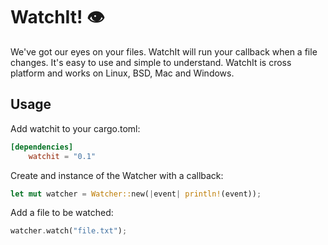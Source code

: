 # WatchIt! :eye:

We've got our eyes on your files. WatchIt will run your callback when a file changes. It's easy to use and simple to understand. WatchIt is cross platform and works on Linux, BSD, Mac and Windows.

## Usage

Add watchit to your cargo.toml:

```toml
[dependencies]
    watchit = "0.1"
```

Create and instance of the Watcher with a callback:

```Rust
let mut watcher = Watcher::new(|event| println!(event));
```

Add a file to be watched:

```Rust
watcher.watch("file.txt");
```
